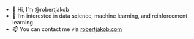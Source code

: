 - 👋 Hi, I’m @robertjakob
- 👀 I’m interested in data science, machine learning, and reinforcement learning
- 📫 You can contact me via [robertjakob.com](https://robertjakob.com)

